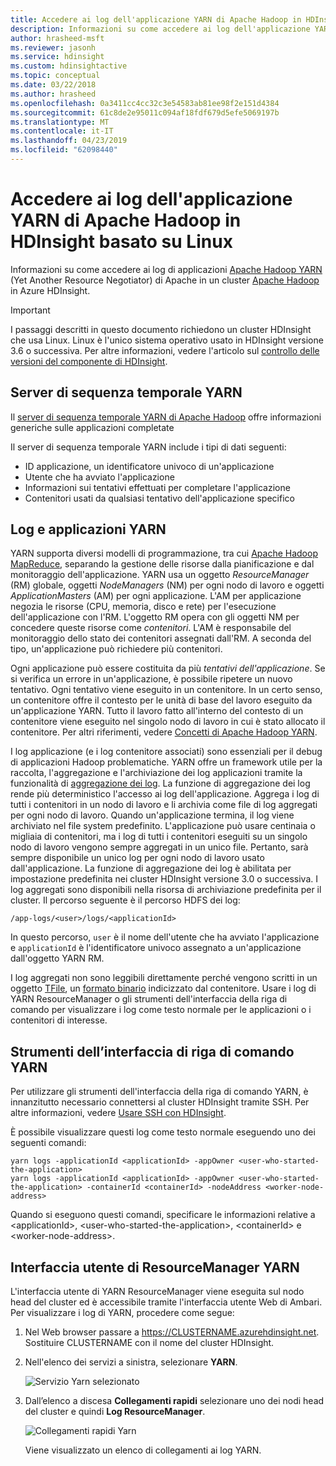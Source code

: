 ```yaml
---
title: Accedere ai log dell'applicazione YARN di Apache Hadoop in HDInsight basato su Linux - Azure
description: Informazioni su come accedere ai log dell'applicazione YARN in un cluster HDInsight (Apache Hadoop) basato su Linux tramite la riga di comando e un Web browser.
author: hrasheed-msft
ms.reviewer: jasonh
ms.service: hdinsight
ms.custom: hdinsightactive
ms.topic: conceptual
ms.date: 03/22/2018
ms.author: hrasheed
ms.openlocfilehash: 0a3411cc4cc32c3e54583ab81ee98f2e151d4384
ms.sourcegitcommit: 61c8de2e95011c094af18fdf679d5efe5069197b
ms.translationtype: MT
ms.contentlocale: it-IT
ms.lasthandoff: 04/23/2019
ms.locfileid: "62098440"
---
```

# <a name="access-apache-hadoop-yarn-application-logs-on-linux-based-hdinsight"></a>Accedere ai log dell'applicazione YARN di Apache Hadoop in HDInsight basato su Linux

Informazioni su come accedere ai log di applicazioni [Apache Hadoop YARN](https://hadoop.apache.org/docs/current/hadoop-yarn/hadoop-yarn-site/YARN.html) (Yet Another Resource Negotiator) di Apache in un cluster [Apache Hadoop](https://hadoop.apache.org/) in Azure HDInsight.

> [!IMPORTANT]  
> I passaggi descritti in questo documento richiedono un cluster HDInsight che usa Linux. Linux è l'unico sistema operativo usato in HDInsight versione 3.6 o successiva. Per altre informazioni, vedere l'articolo sul [controllo delle versioni del componente di HDInsight](hdinsight-component-versioning.md#hdinsight-windows-retirement).

## <a name="YARNTimelineServer"></a>Server di sequenza temporale YARN

Il [server di sequenza temporale YARN di Apache Hadoop](https://hadoop.apache.org/docs/r2.7.3/hadoop-yarn/hadoop-yarn-site/TimelineServer.html) offre informazioni generiche sulle applicazioni completate

Il server di sequenza temporale YARN include i tipi di dati seguenti:

* ID applicazione, un identificatore univoco di un'applicazione
* Utente che ha avviato l'applicazione
* Informazioni sui tentativi effettuati per completare l'applicazione
* Contenitori usati da qualsiasi tentativo dell'applicazione specifico

## <a name="YARNAppsAndLogs"></a>Log e applicazioni YARN

YARN supporta diversi modelli di programmazione, tra cui [Apache Hadoop MapReduce](https://hadoop.apache.org/docs/r1.2.1/mapred_tutorial.html), separando la gestione delle risorse dalla pianificazione e dal monitoraggio dell'applicazione. YARN usa un oggetto *ResourceManager* (RM) globale, oggetti *NodeManagers* (NM) per ogni nodo di lavoro e oggetti *ApplicationMasters* (AM) per ogni applicazione. L'AM per applicazione negozia le risorse (CPU, memoria, disco e rete) per l'esecuzione dell'applicazione con l'RM. L'oggetto RM opera con gli oggetti NM per concedere queste risorse come *contenitori*. L'AM è responsabile del monitoraggio dello stato dei contenitori assegnati dall'RM. A seconda del tipo, un'applicazione può richiedere più contenitori.

Ogni applicazione può essere costituita da più *tentativi dell'applicazione*. Se si verifica un errore in un'applicazione, è possibile ripetere un nuovo tentativo. Ogni tentativo viene eseguito in un contenitore. In un certo senso, un contenitore offre il contesto per le unità di base del lavoro eseguito da un'applicazione YARN. Tutto il lavoro fatto all'interno del contesto di un contenitore viene eseguito nel singolo nodo di lavoro in cui è stato allocato il contenitore. Per altri riferimenti, vedere [Concetti di Apache Hadoop YARN][YARN-concepts].

I log applicazione (e i log contenitore associati) sono essenziali per il debug di applicazioni Hadoop problematiche. YARN offre un framework utile per la raccolta, l'aggregazione e l'archiviazione dei log applicazioni tramite la funzionalità di [aggregazione dei log][log-aggregation]. La funzione di aggregazione dei log rende più deterministico l'accesso ai log dell'applicazione. Aggrega i log di tutti i contenitori in un nodo di lavoro e li archivia come file di log aggregati per ogni nodo di lavoro. Quando un'applicazione termina, il log viene archiviato nel file system predefinito. L'applicazione può usare centinaia o migliaia di contenitori, ma i log di tutti i contenitori eseguiti su un singolo nodo di lavoro vengono sempre aggregati in un unico file. Pertanto, sarà sempre disponibile un unico log per ogni nodo di lavoro usato dall'applicazione. La funzione di aggregazione dei log è abilitata per impostazione predefinita nei cluster HDInsight versione 3.0 o successiva. I log aggregati sono disponibili nella risorsa di archiviazione predefinita per il cluster. Il percorso seguente è il percorso HDFS dei log:

    /app-logs/<user>/logs/<applicationId>

In questo percorso, `user` è il nome dell'utente che ha avviato l'applicazione e `applicationId` è l'identificatore univoco assegnato a un'applicazione dall'oggetto YARN RM.

I log aggregati non sono leggibili direttamente perché vengono scritti in un oggetto [TFile][T-file], un [formato binario][binary-format] indicizzato dal contenitore. Usare i log di YARN ResourceManager o gli strumenti dell'interfaccia della riga di comando per visualizzare i log come testo normale per le applicazioni o i contenitori di interesse.

## <a name="yarn-cli-tools"></a>Strumenti dell’interfaccia di riga di comando YARN

Per utilizzare gli strumenti dell'interfaccia della riga di comando YARN, è innanzitutto necessario connettersi al cluster HDInsight tramite SSH. Per altre informazioni, vedere [Usare SSH con HDInsight](hdinsight-hadoop-linux-use-ssh-unix.md).

È possibile visualizzare questi log come testo normale eseguendo uno dei seguenti comandi:

    yarn logs -applicationId <applicationId> -appOwner <user-who-started-the-application>
    yarn logs -applicationId <applicationId> -appOwner <user-who-started-the-application> -containerId <containerId> -nodeAddress <worker-node-address>

Quando si eseguono questi comandi, specificare le informazioni relative a &lt;applicationId>, &lt;user-who-started-the-application>, &lt;containerId> e &lt;worker-node-address>.

## <a name="yarn-resourcemanager-ui"></a>Interfaccia utente di ResourceManager YARN

L'interfaccia utente di YARN ResourceManager viene eseguita sul nodo head del cluster ed è accessibile tramite l'interfaccia utente Web di Ambari. Per visualizzare i log di YARN, procedere come segue:

1. Nel Web browser passare a https://CLUSTERNAME.azurehdinsight.net. Sostituire CLUSTERNAME con il nome del cluster HDInsight.
2. Nell'elenco dei servizi a sinistra, selezionare **YARN**.

    ![Servizio Yarn selezionato](./media/hdinsight-hadoop-access-yarn-app-logs-linux/yarnservice.png)
3. Dall’elenco a discesa **Collegamenti rapidi** selezionare uno dei nodi head del cluster e quindi **Log ResourceManager**.

    ![Collegamenti rapidi Yarn](./media/hdinsight-hadoop-access-yarn-app-logs-linux/yarnquicklinks.png)

    Viene visualizzato un elenco di collegamenti ai log YARN.

[YARN-timeline-server]:https://hadoop.apache.org/docs/r2.4.0/hadoop-yarn/hadoop-yarn-site/TimelineServer.html
[log-aggregation]:https://hortonworks.com/blog/simplifying-user-logs-management-and-access-in-yarn/
[T-file]:https://issues.apache.org/jira/secure/attachment/12396286/TFile%20Specification%2020081217.pdf
[binary-format]:https://issues.apache.org/jira/browse/HADOOP-3315
[YARN-concepts]:https://hortonworks.com/blog/apache-hadoop-yarn-concepts-and-applications/
